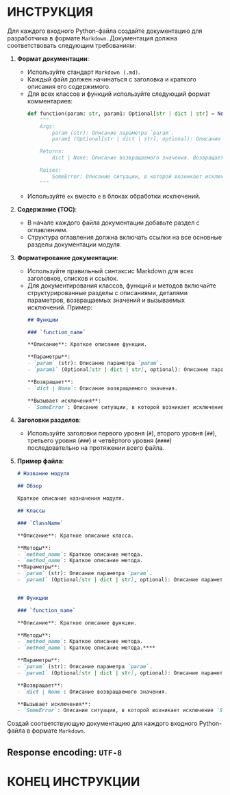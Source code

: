 # ИНСТРУКЦИЯ

Для каждого входного Python-файла создайте документацию  для разработчика в формате `Markdown`. 
Документация должна соответствовать следующим требованиям:

1. **Формат документации**:
   - Используйте стандарт `Markdown (.md)`.
   - Каждый файл должен начинаться с заголовка и краткого описания его содержимого.
   - Для всех классов и функций используйте следующий формат комментариев:
     ```python
     def function(param: str, param1: Optional[str | dict | str] = None) -> dict | None:
         """
         Args:
             param (str): Описание параметра `param`.
             param1 (Optional[str | dict | str], optional): Описание параметра `param1`. По умолчанию `None`.

         Returns:
             dict | None: Описание возвращаемого значения. Возвращает словарь или `None`.

         Raises:
             SomeError: Описание ситуации, в которой возникает исключение `SomeError`.
         """
     ```
   - Используйте `ex` вместо `e` в блоках обработки исключений.

2. **Содержание (TOC)**:
   - В начале каждого файла документации добавьте раздел с оглавлением.
   - Структура оглавления должна включать ссылки на все основные разделы документации модуля.

3. **Форматирование документации**:
   - Используйте правильный синтаксис Markdown для всех заголовков, списков и ссылок.
   - Для документирования классов, функций и методов включайте структурированные разделы с описаниями, деталями параметров, возвращаемых значений и вызываемых исключений. Пример:
     ```markdown
     ## Функции

     ### `function_name`

     **Описание**: Краткое описание функции.

     **Параметры**:
     - `param` (str): Описание параметра `param`.
     - `param1` (Optional[str | dict | str], optional): Описание параметра `param1`. По умолчанию `None`.

     **Возвращает**:
     - `dict | None`: Описание возвращаемого значения.

     **Вызывает исключения**:
     - `SomeError`: Описание ситуации, в которой возникает исключение `SomeError`.
     ```

4. **Заголовки разделов**:
   - Используйте заголовки первого уровня (`#`), второго уровня (`##`), третьего уровня (`###`) и четвёртого уровня (`####`) последовательно на протяжении всего файла.

5. **Пример файла**:
   ```markdown
   # Название модуля

   ## Обзор

   Краткое описание назначения модуля.

   ## Классы

   ### `ClassName`

   **Описание**: Краткое описание класса.

   **Методы**:
   - `method_name`: Краткое описание метода.   
   - `method_name`: Краткое описание метода.
   **Параметры**:
   - `param` (str): Описание параметра `param`.
   - `param1` (Optional[str | dict | str], optional): Описание параметра `param1`. По умолчанию `None`.


   ## Функции

   ### `function_name`

   **Описание**: Краткое описание функции.

   **Методы**:
   - `method_name`: Краткое описание метода.   
   - `method_name`: Краткое описание метода.****

   **Параметры**:
   - `param` (str): Описание параметра `param`.
   - `param1` (Optional[str | dict | str], optional): Описание параметра `param1`. По умолчанию `None`.

   **Возвращает**:
   - `dict | None`: Описание возвращаемого значения.

   **Вызывает исключения**:
   - `SomeError`: Описание ситуации, в которой возникает исключение `SomeError`.
   ```

Создай соответствующую документацию для каждого входного Python-файла в формате `Markdown`.
## Response encoding: `UTF-8`
# КОНЕЦ ИНСТРУКЦИИ
